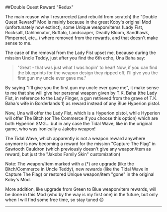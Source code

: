 ##Double Quest Reward "Redux"

The main reason why I resurrected (and rebuild from scratch) the "Double Quest Reward" Mod is mainly because in the great Koby's original Mod (unfortunately now extinct), some Unique weapon/items (Lady Fist, Rocksalt, Dahlminator, Buffalo, Landscaper, Deadly Bloom, Sandhawk, Pimpernel, etc...) where removed from the rewards, and that doesn't make sense to me.

The case of the removal from the Lady Fist upset me, because during the mission Uncle Teddy, just after you find the 6th echo, Una Baha say: 

> "Great - that was just what I was hopin' to hear! Now, if you can find the blueprints for the weapon design they ripped off, I'll give you the first gun my uncle ever gave me." 

By saying "I'll give you the first gun my uncle ever gave me", it make sense to me that she will give her personal weapon given by T.K. Baha (the Lady Fist, in reference to the Lady Finger, a gun retrieved from the grave of T.K. Baha's wife in Borderlands 1) as reward instead of any Blue Hyperion pistol. 

Now, Una will offer the Lady Fist, which is a Hyperion pistol, while Hyperion will offer The Bitch (or The Commerce if you choose this option) which are both Hyperion SMG... but in any case the Tidal Wave, like in the original game, who was ironically a Jakobs weapon!

The Tidal Wave, which apparently is not a weapon reward anywhere anymore is now becoming a reward for the mission "Capture The Flag" in Sawtooth Cauldron (which previously doesn't give any weapon/item as reward, but just the "Jakobs Family Skin" customization)

Note: The weapon/Item marked with a (*) are upgrade (like the Bitch/Commerce in Uncle Teddy), new rewards (like the Tidal Wave in Capture The Flag) or restored Unique weapon/item "gone" in the original Koby's Mod. 

More addition, like upgrade from Green to Blue weapon/item rewards, will be done in this Mod (who by the way is my first one) in the future, but only when I will find some free time, so stay tuned :wink:

* * * * *
